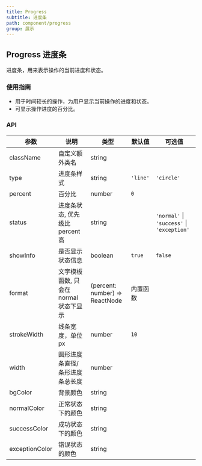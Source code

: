 ```yaml
---
title: Progress
subtitle: 进度条
path: component/progress
group: 展示
---
```


## Progress 进度条

进度条，用来表示操作的当前进度和状态。

### 使用指南

- 用于时间较长的操作，为用户显示当前操作的进度和状态。
- 可显示操作进度的百分比。

### API

| 参数           | 说明                                   | 类型                           | 默认值   | 可选值                                     |
| -------------- | -------------------------------------- | ------------------------------ | -------- | ------------------------------------------ |
| className      | 自定义额外类名                         | string                         |          |                                            |
| type           | 进度条样式                             | string                         | `'line'` | `'circle'`                                 |
| percent        | 百分比                                 | number                         | `0`      |                                            |
| status         | 进度条状态, 优先级比 percent 高        | string                         |          | `'normal'` \| `'success'` \| `'exception'` |
| showInfo       | 是否显示状态信息                       | boolean                        | `true`   | `false`                                    |
| format         | 文字模板函数, 只会在 normal 状态下显示 | (percent: number) => ReactNode | 内置函数 |                                            |
| strokeWidth    | 线条宽度，单位 px                      | number                         | `10`     |                                            |
| width          | 圆形进度条直径/条形进度条总长度        | number                         |          |                                            |
| bgColor        | 背景颜色                               | string                         |          |                                            |
| normalColor    | 正常状态下的颜色                       | string                         |          |                                            |
| successColor   | 成功状态下的颜色                       | string                         |          |                                            |
| exceptionColor | 错误状态的颜色                         | string                         |          |                                            |
